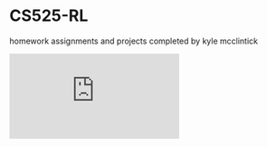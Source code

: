 # CS525-RL
homework assignments and projects completed by kyle mcclintick


![alt text](https://github.com/kwmcclintick/CS525-RL/tree/main/project_poster/rlfinalprj.pdf?raw=true)

